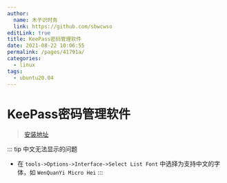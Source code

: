 ```yaml
---
author: 
  name: 木子识时务
  link: https://github.com/sbwcwso
editLink: true
title: KeePass密码管理软件
date: 2021-08-22 10:06:55
permalink: /pages/41791a/
categories: 
  - linux
tags: 
  - ubuntu20.04
---
```


# KeePass密码管理软件

> [安装地址](https://packages.debian.org/sid/all/keepass2/download)

::: tip 中文无法显示的问题
* 在 `tools->Options->Interface->Select List Font` 中选择为支持中文的字体，如 `WenQuanYi Micro Hei`
:::
